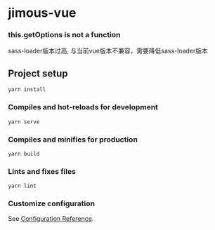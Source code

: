 # jimous-vue

### this.getOptions is not a function
sass-loader版本过高, 与当前vue版本不兼容，需要降低sass-loader版本

## Project setup
```
yarn install
```

### Compiles and hot-reloads for development
```
yarn serve
```

### Compiles and minifies for production
```
yarn build
```

### Lints and fixes files
```
yarn lint
```

### Customize configuration
See [Configuration Reference](https://cli.vuejs.org/config/).
